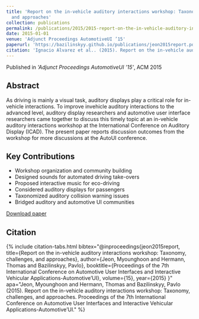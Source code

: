 ```yaml
---
title: 'Report on the in-vehicle auditory interactions workshop: Taxonomy, challenges,
  and approaches'
collection: publications
permalink: /publications/2015/2015-report-on-the-in-vehicle-auditory-interactions-wor
date: 2015-01-01
venue: 'Adjunct Proceedings AutomotiveUI ’15'
paperurl: 'https://bazilinskyy.github.io/publications/jeon2015report.pdf'
citation: 'Ignacio Alvarez et al.. (2015). Report on the in-vehicle auditory interactions workshop: Taxonomy, challenges, and approaches. Adjunct Proceedings AutomotiveUI ’15.'
---
```


Published in *'Adjunct Proceedings AutomotiveUI ’15'*, ACM 2015

## Abstract

As driving is mainly a visual task, auditory displays play a critical role for in-vehicle interactions. To improve invehicle auditory interactions to the advanced level, auditory display researchers and automotive user interface researchers came together to discuss this timely topic at an in-vehicle auditory interactions workshop at the International Conference on Auditory Display (ICAD). The present paper reports discussion outcomes from the workshop for more discussions at the AutoUI conference.

## Key Contributions

* Workshop organization and community building
* Designed sounds for automated driving take-overs
* Proposed interactive music for eco-driving
* Considered auditory displays for passengers
* Taxonomized auditory collision warning issues
* Bridged auditory and automotive UI communities

[Download paper]('https://bazilinskyy.github.io/publications/jeon2015report.pdf')

## Citation

{% include citation-tabs.html 
  bibtex="@inproceedings{jeon2015report,
  title={Report on the in-vehicle auditory interactions workshop: Taxonomy, challenges, and approaches},
  author={Jeon, Myounghoon and Hermann, Thomas and Bazilinskyy, Pavlo},
  booktitle={Proceedings of the 7th International Conference on Automotive User Interfaces and Interactive Vehicular Applications-Automotive’UI},
  volume={15},
  year={2015}
}" 
  apa="Jeon, Myounghoon and Hermann, Thomas and Bazilinskyy, Pavlo (2015). Report on the in-vehicle auditory interactions workshop: Taxonomy, challenges,
  and approaches. Proceedings of the 7th International Conference on Automotive User Interfaces and Interactive Vehicular Applications-Automotive’UI." %}